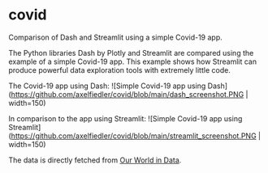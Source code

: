 # covid
Comparison of Dash and Streamlit using a simple Covid-19 app.

The Python libraries Dash by Plotly and Streamlit are compared using the example of a simple Covid-19 app. This example shows how Streamlit can produce powerful data exploration tools with extremely little code.

The Covid-19 app using Dash:
![Simple Covid-19 app using Dash](https://github.com/axelfiedler/covid/blob/main/dash_screenshot.PNG | width=150)

In comparison to the app using Streamlit:
![Simple Covid-19 app using Streamlit](https://github.com/axelfiedler/covid/blob/main/streamlit_screenshot.PNG | width=150)

The data is directly fetched from [Our World in Data](https://ourworldindata.org/coronavirus-source-data).
